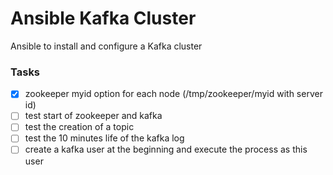 # Ansible Kafka Cluster
Ansible to install and configure a Kafka cluster

### Tasks

- [x] zookeeper myid option for each node (/tmp/zookeeper/myid with server id)
- [ ] test start of zookeeper and kafka
- [ ] test the creation of a topic
- [ ] test the 10 minutes life of the kafka log
- [ ] create a kafka user at the beginning and execute the process as this user
